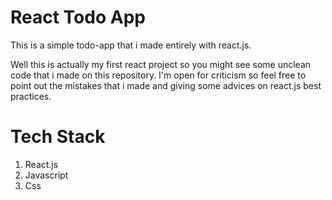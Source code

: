 
# React Todo App
This is a simple todo-app that i made entirely with react.js.

Well this is actually my first react project so you might see some unclean code that i made on this repository. I'm open for criticism so feel free to point out the mistakes that i made and giving some advices on react.js best practices.




# Tech Stack

1. React.js
2. Javascript
3. Css

